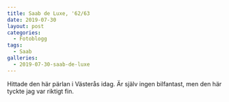 ```yaml
---
title: Saab de Luxe, '62/63
date: 2019-07-30
layout: post
categories:
  - Fotoblogg
tags:
  - Saab
galleries:
  - 2019-07-30-saab-de-luxe
---
```


Hittade den här pärlan i Västerås idag. Är själv ingen bilfantast, men den här tyckte jag var riktigt fin.
